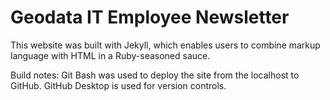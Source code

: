 # Geodata IT Employee Newsletter 

This website was built with Jekyll, which enables users to combine markup language with HTML in a Ruby-seasoned sauce.

Build notes: Git Bash was used to deploy the site from the localhost to GitHub. GitHub Desktop is used for version controls. 
